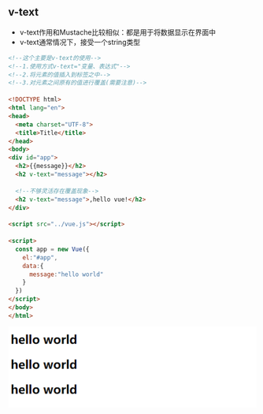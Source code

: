 ## v-text

- v-text作用和Mustache比较相似：都是用于将数据显示在界面中
- v-text通常情况下，接受一个string类型

```html
<!--这个主要是v-text的使用-->
<!--1.使用方式v-text="变量、表达式"-->
<!--2.将元素的值插入到标签之中-->
<!--3.对元素之间原有的值进行覆盖(需要注意)-->

<!DOCTYPE html>
<html lang="en">
<head>
  <meta charset="UTF-8">
  <title>Title</title>
</head>
<body>
<div id="app">
  <h2>{{message}}</h2>
  <h2 v-text="message"></h2>

  <!--不够灵活存在覆盖现象-->
  <h2 v-text="message">,hello vue!</h2>
</div>

<script src="../vue.js"></script>

<script>
  const app = new Vue({
    el:"#app",
    data:{
      message:"hello world"
    }
  })
</script>
</body>
</html>
```

![Snipaste_2021-08-06_16-58-08](image/Snipaste_2021-08-06_16-58-08.png)